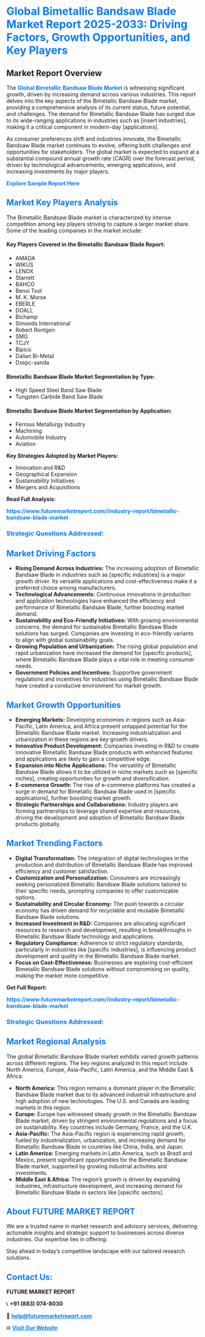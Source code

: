 <h1 style="color: #007BFF;">Global Bimetallic Bandsaw Blade Market Report 2025-2033: Driving Factors, Growth Opportunities, and Key Players</h1>

<section id="overview">
<h2>Market Report Overview</h2>
<p>The <a href="https://www.futuremarketreport.com//industry-report/bimetallic-bandsaw-blade-market" style="color: #007BFF; text-decoration: none;"><strong>Global Bimetallic Bandsaw Blade Market</strong></a> is witnessing significant growth, driven by increasing demand across various industries. This report delves into the key aspects of the Bimetallic Bandsaw Blade market, providing a comprehensive analysis of its current status, future potential, and challenges. The demand for Bimetallic Bandsaw Blade has surged due to its wide-ranging applications in industries such as [insert industries], making it a critical component in modern-day [applications].</p>
<p>As consumer preferences shift and industries innovate, the Bimetallic Bandsaw Blade market continues to evolve, offering both challenges and opportunities for stakeholders. The global market is expected to expand at a substantial compound annual growth rate (CAGR) over the forecast period, driven by technological advancements, emerging applications, and increasing investments by major players.</p>
</section>

<section id="overview">
<p><a href="https://www.futuremarketreport.com//request-sample/reportId=58882" style="color: #007BFF; text-decoration: none;"><strong>Explore Sample Report Here</strong></a></p>
</section>

<section id="key-players">
<h2 style="color: #007BFF;">Market Key Players Analysis</h2>
<p>The Bimetallic Bandsaw Blade market is characterized by intense competition among key players striving to capture a larger market share. Some of the leading companies in the market include:</p>
<h4>Key Players Covered in the Bimetallic Bandsaw Blade Report:</h4>
<ul><li>AMADA</li><li>WIKUS</li><li>LENOX</li><li>Starrett</li><li>BAHCO</li><li>Benxi Tool</li><li>M. K. Morse</li><li>EBERLE</li><li>DOALL</li><li>Bichamp</li><li>Simonds International</li><li>Robert Rontgen</li><li>SMG</li><li>TCJY</li><li>Bipico</li><li>Dalian Bi-Metal</li><li>Dsspc-sanda</li></ul>
<h4>Bimetallic Bandsaw Blade Market Segmentation by Type:</h4>
<ul><li>High Speed Steel Band Saw Blade</li><li>Tungsten Carbide Band Saw Blade</li></ul>

<h4>Bimetallic Bandsaw Blade Market Segmentation by Application:</h4>
<ul><li>Ferrous Metallurgy Industry</li><li>Machining</li><li>Automobile Industry</li><li>Aviation</li></ul>
<p><strong>Key Strategies Adopted by Market Players:</strong></p>
<ul>
<li>Innovation and R&D</li>
<li>Geographical Expansion</li>
<li>Sustainability Initiatives</li>
<li>Mergers and Acquisitions</li>
</ul>
</section>

<section>
<p><strong>Read Full Analysis: </strong></p><a href="https://www.futuremarketreport.com//industry-report/bimetallic-bandsaw-blade-market" style="color: #007BFF; text-decoration: none;"><strong>https://www.futuremarketreport.com//industry-report/bimetallic-bandsaw-blade-market</strong></a>
<h3 style="color: #007BFF;">Strategic Questions Addressed:</h3>
</section>

<section id="driving-factors">
<h2 style="color: #007BFF;">Market Driving Factors</h2>
<ul>
<li><strong>Rising Demand Across Industries:</strong> The increasing adoption of Bimetallic Bandsaw Blade in industries such as [specific industries] is a major growth driver. Its versatile applications and cost-effectiveness make it a preferred choice among manufacturers.</li>
<li><strong>Technological Advancements:</strong> Continuous innovations in production and application technologies have enhanced the efficiency and performance of Bimetallic Bandsaw Blade, further boosting market demand.</li>
<li><strong>Sustainability and Eco-Friendly Initiatives:</strong> With growing environmental concerns, the demand for sustainable Bimetallic Bandsaw Blade solutions has surged. Companies are investing in eco-friendly variants to align with global sustainability goals.</li>
<li><strong>Growing Population and Urbanization:</strong> The rising global population and rapid urbanization have increased the demand for [specific products], where Bimetallic Bandsaw Blade plays a vital role in meeting consumer needs.</li>
<li><strong>Government Policies and Incentives:</strong> Supportive government regulations and incentives for industries using Bimetallic Bandsaw Blade have created a conducive environment for market growth.</li>
</ul>
</section>

<section id="growth-opportunities">
<h2 style="color: #007BFF;">Market Growth Opportunities</h2>
<ul>
<li><strong>Emerging Markets:</strong> Developing economies in regions such as Asia-Pacific, Latin America, and Africa present untapped potential for the Bimetallic Bandsaw Blade market. Increasing industrialization and urbanization in these regions are key growth drivers.</li>
<li><strong>Innovative Product Development:</strong> Companies investing in R&D to create innovative Bimetallic Bandsaw Blade products with enhanced features and applications are likely to gain a competitive edge.</li>
<li><strong>Expansion into Niche Applications:</strong> The versatility of Bimetallic Bandsaw Blade allows it to be utilized in niche markets such as [specific niches], creating opportunities for growth and diversification.</li>
<li><strong>E-commerce Growth:</strong> The rise of e-commerce platforms has created a surge in demand for Bimetallic Bandsaw Blade used in [specific applications], further boosting market growth.</li>
<li><strong>Strategic Partnerships and Collaborations:</strong> Industry players are forming partnerships to leverage shared expertise and resources, driving the development and adoption of Bimetallic Bandsaw Blade products globally.</li>
</ul>
</section>

<section id="trending-factors">
<h2 style="color: #007BFF;">Market Trending Factors</h2>
<ul>
<li><strong>Digital Transformation:</strong> The integration of digital technologies in the production and distribution of Bimetallic Bandsaw Blade has improved efficiency and customer satisfaction.</li>
<li><strong>Customization and Personalization:</strong> Consumers are increasingly seeking personalized Bimetallic Bandsaw Blade solutions tailored to their specific needs, prompting companies to offer customizable options.</li>
<li><strong>Sustainability and Circular Economy:</strong> The push towards a circular economy has driven demand for recyclable and reusable Bimetallic Bandsaw Blade solutions.</li>
<li><strong>Increased Investment in R&D:</strong> Companies are allocating significant resources to research and development, resulting in breakthroughs in Bimetallic Bandsaw Blade technology and applications.</li>
<li><strong>Regulatory Compliance:</strong> Adherence to strict regulatory standards, particularly in industries like [specific industries], is influencing product development and quality in the Bimetallic Bandsaw Blade market.</li>
<li><strong>Focus on Cost-Effectiveness:</strong> Businesses are exploring cost-efficient Bimetallic Bandsaw Blade solutions without compromising on quality, making the market more competitive.</li>
</ul>
</section>

<section>
<p><strong>Get Full Report: </strong></p><a href="https://www.futuremarketreport.com//industry-report/bimetallic-bandsaw-blade-market" style="color: #007BFF; text-decoration: none;"><strong>https://www.futuremarketreport.com//industry-report/bimetallic-bandsaw-blade-market</strong></a>
<h3 style="color: #007BFF;">Strategic Questions Addressed:</h3>
</section>


<section id="regional-analysis">
<h2 style="color: #007BFF;">Market Regional Analysis</h2>
<p>The global Bimetallic Bandsaw Blade market exhibits varied growth patterns across different regions. The key regions analyzed in this report include North America, Europe, Asia-Pacific, Latin America, and the Middle East & Africa:</p>
<ul>
<li><strong>North America:</strong> This region remains a dominant player in the Bimetallic Bandsaw Blade market due to its advanced industrial infrastructure and high adoption of new technologies. The U.S. and Canada are leading markets in this region.</li>
<li><strong>Europe:</strong> Europe has witnessed steady growth in the Bimetallic Bandsaw Blade market, driven by stringent environmental regulations and a focus on sustainability. Key countries include Germany, France, and the U.K.</li>
<li><strong>Asia-Pacific:</strong> The Asia-Pacific region is experiencing rapid growth, fueled by industrialization, urbanization, and increasing demand for Bimetallic Bandsaw Blade in countries like China, India, and Japan.</li>
<li><strong>Latin America:</strong> Emerging markets in Latin America, such as Brazil and Mexico, present significant opportunities for the Bimetallic Bandsaw Blade market, supported by growing industrial activities and investments.</li>
<li><strong>Middle East & Africa:</strong> The region’s growth is driven by expanding industries, infrastructure development, and increasing demand for Bimetallic Bandsaw Blade in sectors like [specific sectors].</li>
</ul>
</section>

<footer>
<h2 style="color: #007BFF;">About FUTURE MARKET REPORT</h2>
<p>We are a trusted name in market research and advisory services, delivering actionable insights and strategic support to businesses across diverse industries. Our expertise lies in offering:</p>

<p>Stay ahead in today’s competitive landscape with our tailored research solutions.</p>

<h2 style="color: #007BFF;">Contact Us:</h2>
<p><strong>FUTURE MARKET REPORT</strong></p>
<p>📞 <strong>+91 (883) 074-8030</strong></p>
<p>📧 <strong><a href="mailto:help@futuremarketreport.com" style="color: #007BFF;">help@futuremarketreport.com</a></strong></p>
<p>🌐 <strong><a href="https://www.futuremarketreport.com/" style="color: #007BFF;">Visit Our Website</a></strong></p>
</footer>